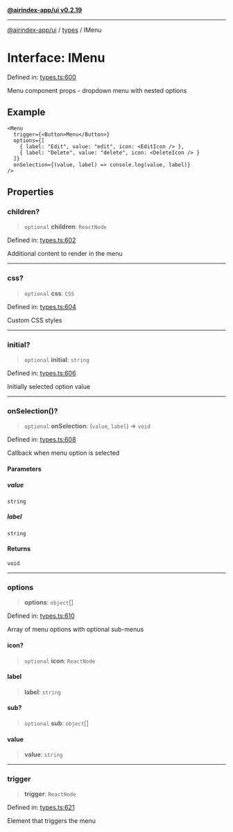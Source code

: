 [**@airindex-app/ui v0.2.19**](../../README.md)

***

[@airindex-app/ui](../../README.md) / [types](../README.md) / IMenu

# Interface: IMenu

Defined in: [types.ts:600](https://github.com/airindex-app/ui/blob/main/src/types.ts#L600)

Menu component props - dropdown menu with nested options

## Example

```tsx
<Menu
  trigger={<Button>Menu</Button>}
  options={[
    { label: "Edit", value: "edit", icon: <EditIcon /> },
    { label: "Delete", value: "delete", icon: <DeleteIcon /> }
  ]}
  onSelection={(value, label) => console.log(value, label)}
/>
```

## Properties

### children?

> `optional` **children**: `ReactNode`

Defined in: [types.ts:602](https://github.com/airindex-app/ui/blob/main/src/types.ts#L602)

Additional content to render in the menu

***

### css?

> `optional` **css**: `CSS`

Defined in: [types.ts:604](https://github.com/airindex-app/ui/blob/main/src/types.ts#L604)

Custom CSS styles

***

### initial?

> `optional` **initial**: `string`

Defined in: [types.ts:606](https://github.com/airindex-app/ui/blob/main/src/types.ts#L606)

Initially selected option value

***

### onSelection()?

> `optional` **onSelection**: (`value`, `label`) => `void`

Defined in: [types.ts:608](https://github.com/airindex-app/ui/blob/main/src/types.ts#L608)

Callback when menu option is selected

#### Parameters

##### value

`string`

##### label

`string`

#### Returns

`void`

***

### options

> **options**: `object`[]

Defined in: [types.ts:610](https://github.com/airindex-app/ui/blob/main/src/types.ts#L610)

Array of menu options with optional sub-menus

#### icon?

> `optional` **icon**: `ReactNode`

#### label

> **label**: `string`

#### sub?

> `optional` **sub**: `object`[]

#### value

> **value**: `string`

***

### trigger

> **trigger**: `ReactNode`

Defined in: [types.ts:621](https://github.com/airindex-app/ui/blob/main/src/types.ts#L621)

Element that triggers the menu
